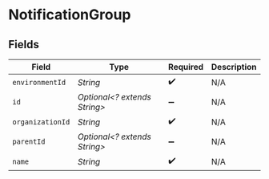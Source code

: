 # NotificationGroup


## Fields

| Field                        | Type                         | Required                     | Description                  |
| ---------------------------- | ---------------------------- | ---------------------------- | ---------------------------- |
| `environmentId`              | *String*                     | :heavy_check_mark:           | N/A                          |
| `id`                         | *Optional<? extends String>* | :heavy_minus_sign:           | N/A                          |
| `organizationId`             | *String*                     | :heavy_check_mark:           | N/A                          |
| `parentId`                   | *Optional<? extends String>* | :heavy_minus_sign:           | N/A                          |
| `name`                       | *String*                     | :heavy_check_mark:           | N/A                          |
